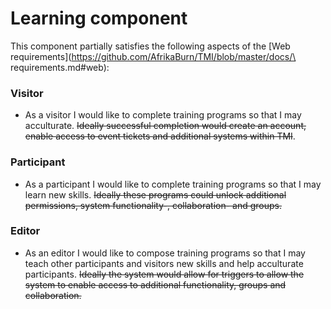 # Learning component


This component partially satisfies the following aspects of the 
[Web requirements](https://github.com/AfrikaBurn/TMI/blob/master/docs/\
requirements.md#web):


### Visitor

* As a visitor I would like to complete training programs so that I may 
acculturate. ~~Ideally successful completion would create an account, enable 
access to event tickets and additional systems within TMI~~.


### Participant

* As a participant I would like to complete training programs so that I may 
learn new skills. ~~Ideally these programs could unlock additional permissions, 
system functionality-, collaboration- and groups.~~


### Editor

* As an editor I would like to compose training programs so that I may teach
  other participants and visitors new skills and help acculturate participants.
  ~~Ideally the system would allow for triggers to allow the system to enable 
  access to additional functionality, groups and collaboration.~~

